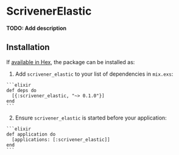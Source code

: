 # ScrivenerElastic

**TODO: Add description**

## Installation

If [available in Hex](https://hex.pm/docs/publish), the package can be installed as:

  1. Add `scrivener_elastic` to your list of dependencies in `mix.exs`:

    ```elixir
    def deps do
      [{:scrivener_elastic, "~> 0.1.0"}]
    end
    ```

  2. Ensure `scrivener_elastic` is started before your application:

    ```elixir
    def application do
      [applications: [:scrivener_elastic]]
    end
    ```

